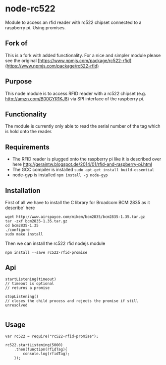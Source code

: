 # node-rc522
Module to access an rfid reader with rc522 chipset connected to a raspberry pi. Using promises.

## Fork of
This is a fork with added functionality. For a nice and simpler module please see the original 
[https://www.npmjs.com/package/rc522-rfid](https://www.npmjs.com/package/rc522-rfid)

## Purpose
This node module is to access RFID reader with a rc522 chipset (e.g. http://amzn.com/B00GYR1KJ8) via SPI interface of the raspberry pi.

## Functionality
The module is currently only able to read the serial number of the tag which is hold onto the reader.

## Requirements
- The RFID reader is plugged onto the raspberry pi like it is described over here http://geraintw.blogspot.de/2014/01/rfid-and-raspberry-pi.html
- The GCC compiler is installed ```sudo apt-get install build-essential```
- node-gyp is installed ```npm install -g node-gyp```

## Installation
First of all we have to install the C library for Broadcom BCM 2835 as it describe` here
```
wget http://www.airspayce.com/mikem/bcm2835/bcm2835-1.35.tar.gz
tar -zxf bcm2835-1.35.tar.gz
cd bcm2835-1.35
./configure
sudo make install
```
Then we can install the rc522 rfid nodejs module
```
npm install --save rc522-rfid-promise
```

## Api
```
startListening(timeout)
// timeout is optional
// returns a promise

stopListening()
// closes the child process and rejects the promise if still unresolved


```

## Usage
```
var rc522 = require("rc522-rfid-promise");

rc522.startListening(5000)
	.then(function(rfidTag){
    	console.log(rfidTag);
	});
```

